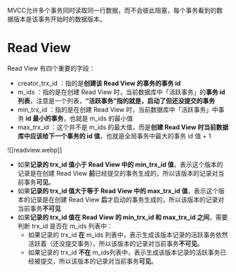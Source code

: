 MVCC允许多个事务同时读取同一行数据，而不会彼此阻塞，每个事务看到的数据版本是该事务开始时的数据版本。

# Read View
Read View 有四个重要的字段：
- creator_trx_id ：指的是**创建该 Read View 的事务的事务 id**
- m_ids ：指的是在创建 Read View 时，当前数据库中「活跃事务」的**事务 id 列表**，注意是一个列表，**“活跃事务”指的就是，启动了但还没提交的事务**
- min_trx_id ：指的是在创建 Read View 时，当前数据库中「活跃事务」中事务 **id 最小的事务**，也就是 m_ids 的最小值
- max_trx_id ：这个并不是 m_ids 的最大值，而是**创建 Read View 时当前数据库中应该给下一个事务的 id 值**，也就是全局事务中最大的事务 id 值 + 1

![[readview.webp]]
- 如果**记录的 trx_id 值小于 Read View 中的 min_trx_id 值**，表示这个版本的记录是在创建 Read View **前**已经提交的事务生成的，所以该版本的记录对当前事务**可见**。
- 如果**记录的 trx_id 值大于等于 Read View 中的 max_trx_id 值**，表示这个版本的记录是在创建 Read View **后**才启动的事务生成的，所以该版本的记录对当前事务**不可见**
- 如果**记录的 trx_id 值在 Read View 的 min_trx_id 和 max_trx_id 之间**，需要判断 trx_id 是否在 m_ids 列表中：
	- 如果记录的 trx_id **在** m_ids 列表中，表示生成该版本记录的活跃事务依然活跃着（还没提交事务），所以该版本的记录对当前事务**不可见**。
	- 如果记录的 trx_id **不在** m_ids列表中，表示生成该版本记录的活跃事务已经被提交，所以该版本的记录对当前事务**可见**。